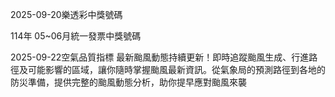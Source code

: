 
2025-09-20樂透彩中獎號碼

                                
114年 05~06月統一發票中獎號碼
                             
2025-09-22空氣品質指標
                              最新颱風動態持續更新！即時追蹤颱風生成、行進路徑及可能影響的區域，讓你隨時掌握颱風最新資訊。從氣象局的預測路徑到各地的防災準備，提供完整的颱風動態分析，助你提早應對颱風來襲